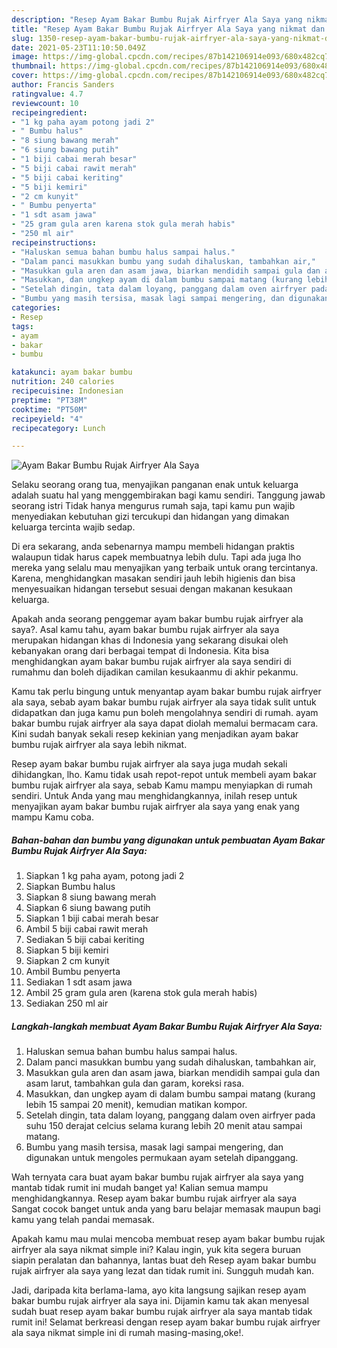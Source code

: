 ```yaml
---
description: "Resep Ayam Bakar Bumbu Rujak Airfryer Ala Saya yang nikmat dan Mudah Dibuat"
title: "Resep Ayam Bakar Bumbu Rujak Airfryer Ala Saya yang nikmat dan Mudah Dibuat"
slug: 1350-resep-ayam-bakar-bumbu-rujak-airfryer-ala-saya-yang-nikmat-dan-mudah-dibuat
date: 2021-05-23T11:10:50.049Z
image: https://img-global.cpcdn.com/recipes/87b142106914e093/680x482cq70/ayam-bakar-bumbu-rujak-airfryer-ala-saya-foto-resep-utama.jpg
thumbnail: https://img-global.cpcdn.com/recipes/87b142106914e093/680x482cq70/ayam-bakar-bumbu-rujak-airfryer-ala-saya-foto-resep-utama.jpg
cover: https://img-global.cpcdn.com/recipes/87b142106914e093/680x482cq70/ayam-bakar-bumbu-rujak-airfryer-ala-saya-foto-resep-utama.jpg
author: Francis Sanders
ratingvalue: 4.7
reviewcount: 10
recipeingredient:
- "1 kg paha ayam potong jadi 2"
- " Bumbu halus"
- "8 siung bawang merah"
- "6 siung bawang putih"
- "1 biji cabai merah besar"
- "5 biji cabai rawit merah"
- "5 biji cabai keriting"
- "5 biji kemiri"
- "2 cm kunyit"
- " Bumbu penyerta"
- "1 sdt asam jawa"
- "25 gram gula aren karena stok gula merah habis"
- "250 ml air"
recipeinstructions:
- "Haluskan semua bahan bumbu halus sampai halus."
- "Dalam panci masukkan bumbu yang sudah dihaluskan, tambahkan air,"
- "Masukkan gula aren dan asam jawa, biarkan mendidih sampai gula dan asam larut, tambahkan gula dan garam, koreksi rasa."
- "Masukkan, dan ungkep ayam di dalam bumbu sampai matang (kurang lebih 15 sampai 20 menit), kemudian matikan kompor."
- "Setelah dingin, tata dalam loyang, panggang dalam oven airfryer pada suhu 150 derajat celcius selama kurang lebih 20 menit atau sampai matang."
- "Bumbu yang masih tersisa, masak lagi sampai mengering, dan digunakan untuk mengoles permukaan ayam setelah dipanggang."
categories:
- Resep
tags:
- ayam
- bakar
- bumbu

katakunci: ayam bakar bumbu 
nutrition: 240 calories
recipecuisine: Indonesian
preptime: "PT38M"
cooktime: "PT50M"
recipeyield: "4"
recipecategory: Lunch

---
```



![Ayam Bakar Bumbu Rujak Airfryer Ala Saya](https://img-global.cpcdn.com/recipes/87b142106914e093/680x482cq70/ayam-bakar-bumbu-rujak-airfryer-ala-saya-foto-resep-utama.jpg)

Selaku seorang orang tua, menyajikan panganan enak untuk keluarga adalah suatu hal yang menggembirakan bagi kamu sendiri. Tanggung jawab seorang istri Tidak hanya mengurus rumah saja, tapi kamu pun wajib menyediakan kebutuhan gizi tercukupi dan hidangan yang dimakan keluarga tercinta wajib sedap.

Di era  sekarang, anda sebenarnya mampu membeli hidangan praktis walaupun tidak harus capek membuatnya lebih dulu. Tapi ada juga lho mereka yang selalu mau menyajikan yang terbaik untuk orang tercintanya. Karena, menghidangkan masakan sendiri jauh lebih higienis dan bisa menyesuaikan hidangan tersebut sesuai dengan makanan kesukaan keluarga. 



Apakah anda seorang penggemar ayam bakar bumbu rujak airfryer ala saya?. Asal kamu tahu, ayam bakar bumbu rujak airfryer ala saya merupakan hidangan khas di Indonesia yang sekarang disukai oleh kebanyakan orang dari berbagai tempat di Indonesia. Kita bisa menghidangkan ayam bakar bumbu rujak airfryer ala saya sendiri di rumahmu dan boleh dijadikan camilan kesukaanmu di akhir pekanmu.

Kamu tak perlu bingung untuk menyantap ayam bakar bumbu rujak airfryer ala saya, sebab ayam bakar bumbu rujak airfryer ala saya tidak sulit untuk didapatkan dan juga kamu pun boleh mengolahnya sendiri di rumah. ayam bakar bumbu rujak airfryer ala saya dapat diolah memalui bermacam cara. Kini sudah banyak sekali resep kekinian yang menjadikan ayam bakar bumbu rujak airfryer ala saya lebih nikmat.

Resep ayam bakar bumbu rujak airfryer ala saya juga mudah sekali dihidangkan, lho. Kamu tidak usah repot-repot untuk membeli ayam bakar bumbu rujak airfryer ala saya, sebab Kamu mampu menyiapkan di rumah sendiri. Untuk Anda yang mau menghidangkannya, inilah resep untuk menyajikan ayam bakar bumbu rujak airfryer ala saya yang enak yang mampu Kamu coba.

<!--inarticleads1-->

##### Bahan-bahan dan bumbu yang digunakan untuk pembuatan Ayam Bakar Bumbu Rujak Airfryer Ala Saya:

1. Siapkan 1 kg paha ayam, potong jadi 2
1. Siapkan  Bumbu halus
1. Siapkan 8 siung bawang merah
1. Siapkan 6 siung bawang putih
1. Siapkan 1 biji cabai merah besar
1. Ambil 5 biji cabai rawit merah
1. Sediakan 5 biji cabai keriting
1. Siapkan 5 biji kemiri
1. Siapkan 2 cm kunyit
1. Ambil  Bumbu penyerta
1. Sediakan 1 sdt asam jawa
1. Ambil 25 gram gula aren (karena stok gula merah habis)
1. Sediakan 250 ml air




<!--inarticleads2-->

##### Langkah-langkah membuat Ayam Bakar Bumbu Rujak Airfryer Ala Saya:

1. Haluskan semua bahan bumbu halus sampai halus.
1. Dalam panci masukkan bumbu yang sudah dihaluskan, tambahkan air,
1. Masukkan gula aren dan asam jawa, biarkan mendidih sampai gula dan asam larut, tambahkan gula dan garam, koreksi rasa.
1. Masukkan, dan ungkep ayam di dalam bumbu sampai matang (kurang lebih 15 sampai 20 menit), kemudian matikan kompor.
1. Setelah dingin, tata dalam loyang, panggang dalam oven airfryer pada suhu 150 derajat celcius selama kurang lebih 20 menit atau sampai matang.
1. Bumbu yang masih tersisa, masak lagi sampai mengering, dan digunakan untuk mengoles permukaan ayam setelah dipanggang.




Wah ternyata cara buat ayam bakar bumbu rujak airfryer ala saya yang mantab tidak rumit ini mudah banget ya! Kalian semua mampu menghidangkannya. Resep ayam bakar bumbu rujak airfryer ala saya Sangat cocok banget untuk anda yang baru belajar memasak maupun bagi kamu yang telah pandai memasak.

Apakah kamu mau mulai mencoba membuat resep ayam bakar bumbu rujak airfryer ala saya nikmat simple ini? Kalau ingin, yuk kita segera buruan siapin peralatan dan bahannya, lantas buat deh Resep ayam bakar bumbu rujak airfryer ala saya yang lezat dan tidak rumit ini. Sungguh mudah kan. 

Jadi, daripada kita berlama-lama, ayo kita langsung sajikan resep ayam bakar bumbu rujak airfryer ala saya ini. Dijamin kamu tak akan menyesal sudah buat resep ayam bakar bumbu rujak airfryer ala saya mantab tidak rumit ini! Selamat berkreasi dengan resep ayam bakar bumbu rujak airfryer ala saya nikmat simple ini di rumah masing-masing,oke!.


